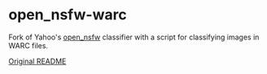 # open_nsfw-warc

Fork of Yahoo's [open_nsfw](https://github.com/yahoo/open_nsfw) classifier with a script for classifying images in WARC files.

[Original README](README.orig.md)
